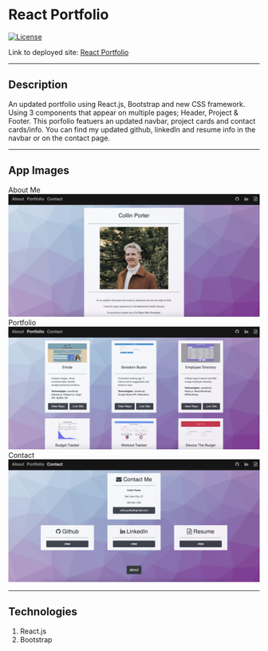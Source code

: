 # React Portfolio

[![License](https://img.shields.io/badge/License-MIT-blue.svg)](https://opensource.org/licenses/MIT)

Link to deployed site: [React Portfolio](https://damp-citadel-41611.herokuapp.com/)

<hr>

## Description
An updated portfolio using React.js, Bootstrap and new CSS framework. Using 3 components that appear on multiple pages; Header, Project & Footer. This porfolio featuers an updated navbar, project cards and contact cards/info. You can find my updated github, linkedIn and resume info in the navbar or on the contact page.

<hr>

## App Images
About Me
![React Portfolio](./public/images/aboutMeREADME.png)
Portfolio
![React Portfolio](./public/images/portfolioREADME.png)
Contact
![React Portfolio](./public/images/contactREADME.png)

<hr>

## Technologies
1. React.js
2. Bootstrap